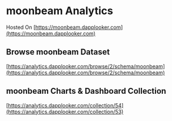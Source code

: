 # moonbeam Analytics

Hosted On [https://moonbeam.dapplooker.com](https://moonbeam.dapplooker.com)

## Browse moonbeam Dataset

[https://analytics.dapplooker.com/browse/2/schema/moonbeam](https://analytics.dapplooker.com/browse/2/schema/moonbeam)

## moonbeam Charts & Dashboard Collection

 [https://analytics.dapplooker.com/collection/54](https://analytics.dapplooker.com/collection/53)

